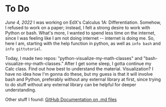 # To Do

*June 4, 2022*
I was working on EdX's Calculus 1A: Differentiation. Somehow, I refused to work on a paper; instead, I felt a strong desire to work with Python or bash. What's more, I wanted to spend less time on the internet, since I was feeling like I am not doing internet -- internet is doing me. So, here I am, starting with the help function in python, as well as `info bash` and `info gittutorial`.

Today, I made two repos: "python-visualize-my-math-classes" and "bash-visualize-my-math-classes." After I get some sleep, I gotta continue my Calc class. Find out how best to understand the material. Visualization? I have no idea how I'm gonna do these, but my guess is that it will involve bash and Python, preferably without any external library at first, since trying to do stuff without any external library can be helpful for deeper understanding.

Other stuff I found: [GitHub Documentation on .md files](https://docs.github.com/en/get-started/writing-on-github/getting-started-with-writing-and-formatting-on-github/basic-writing-and-formatting-syntax)
